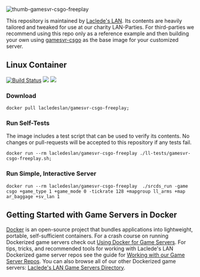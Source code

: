 ![thumb-gamesvr-csgo-freeplay](https://raw.githubusercontent.com/LacledesLAN/gamesvr-csgo-freeplay/master/.misc/thumb-gamesvr-csgo-freeplay.png "thumb-gamesvr-csgo-freeplay")

This repository is maintained by [Laclede's LAN](https://lacledeslan.com). Its contents are heavily tailored and tweaked for use at our charity LAN-Parties. For third-parties we recommend using this repo only as a reference example and then building your own using [gamesvr-csgo](https://github.com/LacledesLAN/gamesvr-csgo) as the base image for your customized server.

## Linux Container

[![Build Status](https://dev.azure.com/LacledesLAN/Game%20Servers/_apis/build/status/gamesvr-csgo-freeplay)](https://dev.azure.com/LacledesLAN/Game%20Servers/_build/latest?definitionId=3)
[![](https://images.microbadger.com/badges/version/lacledeslan/gamesvr-csgo-freeplay.svg)](https://microbadger.com/images/lacledeslan/gamesvr-csgo-freeplay "Get your own version badge on microbadger.com")
[![](https://images.microbadger.com/badges/image/lacledeslan/gamesvr-csgo-freeplay.svg)](https://microbadger.com/images/lacledeslan/gamesvr-csgo-freeplay "Get your own image badge on microbadger.com")

### Download

```shell
docker pull lacledeslan/gamesvr-csgo-freeplay;
```

### Run Self-Tests

The image includes a test script that can be used to verify its contents. No changes or pull-requests will be accepted to this repository if any tests fail.

```shell
docker run --rm lacledeslan/gamesvr-csgo-freeplay ./ll-tests/gamesvr-csgo-freeplay.sh;
```

### Run Simple, Interactive Server

```shell
docker run --rm lacledeslan/gamesvr-csgo-freeplay  ./srcds_run -game csgo +game_type 1 +game_mode 0 -tickrate 128 +mapgroup ll_arms +map ar_baggage +sv_lan 1
```

## Getting Started with Game Servers in Docker

[Docker](https://docs.docker.com/) is an open-source project that bundles applications into lightweight, portable, self-sufficient containers. For a crash course on running Dockerized game servers check out [Using Docker for Game Servers](https://github.com/LacledesLAN/README.1ST/blob/master/GameServers/DockerAndGameServers.md). For tips, tricks, and recommended tools for working with Laclede's LAN Dockerized game server repos see the guide for [Working with our Game Server Repos](https://github.com/LacledesLAN/README.1ST/blob/master/GameServers/WorkingWithOurRepos.md). You can also browse all of our other Dockerized game servers: [Laclede's LAN Game Servers Directory](https://github.com/LacledesLAN/README.1ST/tree/master/GameServers).
